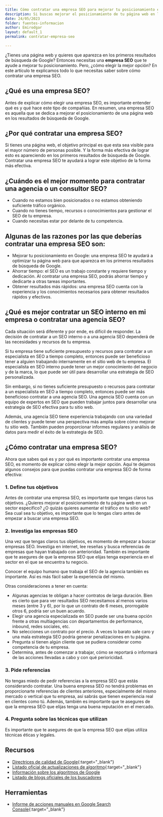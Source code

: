 ```yaml
---
title: Cómo contratar una empresa SEO para mejorar tu posicionamiento en Google
description: Si buscas mejorar el posicionamiento de tu página web en los resultados de búsqueda de Google, contratar una empresa SEO es la mejor opción. En este artículo, te explicamos todo lo que necesitas saber para elegir la mejor opción.
date: 24/05/2023
folder: fuentes-informacion
author: Emirodgar
layout: default_1
permalink: contratar-empresa-seo
  
---
```


¿Tienes una página web y quieres que aparezca en los primeros resultados de búsqueda de Google? Entonces necesitas una **empresa SEO** que te ayude a mejorar tu posicionamiento. Pero, ¿cómo elegir la mejor opción? En este artículo te explicamos todo lo que necesitas saber sobre cómo contratar una empresa SEO.

## ¿Qué es una empresa SEO?
Antes de explicar cómo elegir una empresa SEO, es importante entender qué es y qué hace este tipo de compañías. En resumen, una empresa SEO es aquella que se dedica a mejorar el posicionamiento de una página web en los resultados de búsqueda de Google.

## ¿Por qué contratar una empresa SEO?
Si tienes una página web, el objetivo principal es que esta sea visible para el mayor número de personas posible. Y la forma más efectiva de lograr esto es apareciendo en los primeros resultados de búsqueda de Google. Contratar una empresa SEO te ayudará a lograr este objetivo de la forma más efectiva.

## ¿Cuándo es el mejor momento para contratar una agencia o un consultor SEO?

- Cuando no estamos bien posicionados o no estamos obteniendo suficiente tráfico orgánico.
- Cuando no tienes tiempo, recursos o conocimientos para gestionar el SEO de tu empresa.
- Cuando necesitas estar por delante de tu competencia.

## Algunas de las razones por las que deberías contratar una empresa SEO son:

- Mejorar tu posicionamiento en Google: una empresa SEO te ayudará a optimizar tu página web para que aparezca en los primeros resultados de búsqueda de Google.
- Ahorrar tiempo: el SEO es un trabajo constante y requiere tiempo y dedicación. Al contratar una empresa SEO, podrás ahorrar tiempo y dedicarte a otras tareas importantes.
- Obtener resultados más rápidos: una empresa SEO cuenta con la experiencia y los conocimientos necesarios para obtener resultados rápidos y efectivos.

## ¿Qué es mejor contratar un SEO interno en mi empresa o contratar una agencia SEO?

Cada situación será diferente y por ende, es difícil de responder. La decisión de contratar a un SEO interno o a una agencia SEO dependerá de las necesidades y recursos de tu empresa.

Si tu empresa tiene suficiente presupuesto y recursos para contratar a un especialista en SEO a tiempo completo, entonces puede ser beneficioso tener a alguien trabajando internamente en el sitio web de tu empresa. El especialista en SEO interno puede tener un mejor conocimiento del negocio y de la marca, lo que puede ser útil para desarrollar una estrategia de SEO personalizada.

Sin embargo, si no tienes suficiente presupuesto o recursos para contratar a un especialista en SEO a tiempo completo, entonces puede ser más beneficioso contratar a una agencia SEO. Una agencia SEO cuenta con un equipo de expertos en SEO que pueden trabajar juntos para desarrollar una estrategia de SEO efectiva para tu sitio web.

Además, una agencia SEO tiene experiencia trabajando con una variedad de clientes y puede tener una perspectiva más amplia sobre cómo mejorar tu sitio web. También pueden proporcionar informes regulares y análisis de datos para medir el éxito de la estrategia de SEO.

## ¿Cómo contratar una empresa SEO?
Ahora que sabes qué es y por qué es importante contratar una empresa SEO, es momento de explicar cómo elegir la mejor opción. Aquí te dejamos algunos consejos para que puedas contratar una empresa SEO de forma efectiva:

### 1. Define tus objetivos
Antes de contratar una empresa SEO, es importante que tengas claros tus objetivos. ¿Quieres mejorar el posicionamiento de tu página web en un sector específico? ¿O quizás quieres aumentar el tráfico en tu sitio web? Sea cual sea tu objetivo, es importante que lo tengas claro antes de empezar a buscar una empresa SEO.

### 2. Investiga las empresas SEO
Una vez que tengas claros tus objetivos, es momento de empezar a buscar empresas SEO. Investiga en internet, lee reseñas y busca referencias de empresas que hayan trabajado con anterioridad. También es importante que te asegures de que la empresa SEO que elijas tenga experiencia en el sector en el que se encuentra tu negocio.

Conocer el equipo humano que trabaja el SEO de la agencia también es importante. Así es más fácil saber la experiencia del mismo.

Otras consideraciones a tener en cuenta:

- Algunas agencias te obligan a hacer contratos de larga duración. Bien es cierto que para ver resultados SEO necesitamos al menos varios meses (entre 3 y 6), por lo que un contrato de 6 meses, prorrogable otros 6, podría ser un buen acuerdo.
- Elegir una agencia especializada en SEO puede ser una buena opción frente a otras multiagencias con departamentos de performance, inbound, redes sociales, etc. 
- No selecciones un contrato por el precio. A veces lo barato sale caro y una mala estrategia SEO podría generar penalizaciones en tu página.
- Pregunta si tienen algún cliente que se pudiera considerar como competencia de tu empresa.
- Determina, antes de comenzar a trabajar, cómo se reportará o informará de las acciones llevadas a cabo y con qué perioricidad.

### 3. Pide referencias
No tengas miedo de pedir referencias a la empresa SEO que estás considerando contratar. Una buena empresa SEO no tendrá problemas en proporcionarte referencias de clientes anteriores, especialmente del mismo mercado o vertical que tu empresa, así sabrás que tienen experiencia real en clientes como tú. Además, también es importante que te asegures de que la empresa SEO que elijas tenga una buena reputación en el mercado.

### 4. Pregunta sobre las técnicas que utilizan

Es importante que te asegures de que la empresa SEO que elijas utiliza técnicas éticas y legales.

<section id="cs_recursos"></section>

## Recursos

- [Directrices de calidad de Google](https://support.google.com/publisherpolicies/answer/11035931?hl=es){:target="_blank"}
- [Listado oficial de actualizaciones de algoritmo](https://developers.google.com/search/updates/ranking?hl=es){:target="_blank"}
- [Información sobre los algoritmos de Google](https://chuletaseo.com/algoritmos-google)
- [Listado de blogs oficiales de los buscadores](https://chuletaseo.com/blogs-oficiales)



<section id="cs_herramientas"></section>

## Herramientas

- [Informe de acciones manuales en Google Search Console](https://support.google.com/webmasters/answer/9044175?hl=es){:target="_blank"}



<section id="cs_pr"></section>